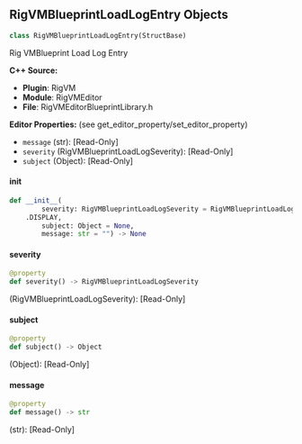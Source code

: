 ## RigVMBlueprintLoadLogEntry Objects

```python
class RigVMBlueprintLoadLogEntry(StructBase)
```

Rig VMBlueprint Load Log Entry

**C++ Source:**

- **Plugin**: RigVM
- **Module**: RigVMEditor
- **File**: RigVMEditorBlueprintLibrary.h

**Editor Properties:** (see get_editor_property/set_editor_property)

- ``message`` (str):  [Read-Only]
- ``severity`` (RigVMBlueprintLoadLogSeverity):  [Read-Only]
- ``subject`` (Object):  [Read-Only]

<a id="unreal.RigVMBlueprintLoadLogEntry.__init__"></a>

#### __init__

```python
def __init__(
        severity: RigVMBlueprintLoadLogSeverity = RigVMBlueprintLoadLogSeverity
    .DISPLAY,
        subject: Object = None,
        message: str = "") -> None
```

<a id="unreal.RigVMBlueprintLoadLogEntry.severity"></a>

#### severity

```python
@property
def severity() -> RigVMBlueprintLoadLogSeverity
```

(RigVMBlueprintLoadLogSeverity):  [Read-Only]

<a id="unreal.RigVMBlueprintLoadLogEntry.subject"></a>

#### subject

```python
@property
def subject() -> Object
```

(Object):  [Read-Only]

<a id="unreal.RigVMBlueprintLoadLogEntry.message"></a>

#### message

```python
@property
def message() -> str
```

(str):  [Read-Only]

<a id="unreal.RigVMEditorGraphMenuContext"></a>
